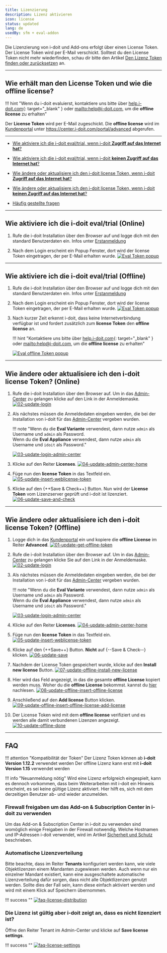 ```yaml
---
title: Lizenzierung
description: Lizenz aktivieren
icon: license
status: updated
lang: de
usedBy: sfm + eval-addon
---
```


Die Lizenzierung von i-doit und Add-ons erfolgt über einen License Token. Der License Token wird per E-Mail verschickt. Solltest du den License Token nicht mehr wiederfinden, schau dir bitte den Artikel [Den Lizenz Token finden oder zurücksetzen](../administration/reset-token.md) an.

* * *

## Wie erhält man den License Token und wie die offline license?

!!! hint "Wenn du i-doit evaluierst, kontaktiere uns bitte über [help.i-doit.com](https://help.i-doit.com){: target="_blank" } oder <mailto:help@i-doit.com>, um die **offline license** zu erhalten"

Der **License Token** wird per E-Mail zugeschickt. Die **offline license** wird im [Kundenportal](../administration/kundenportal.md) unter <https://center.i-doit.com/portal/advanced> abgerufen.

* * *

-   [Wie aktiviere ich die i-doit eval/trial, wenn i-doit **Zugriff auf das Internet hat**?](#wie-aktiviere-ich-die-i-doit-evaltrial-online)
-   [Wie aktiviere ich die i-doit eval/trial, wenn i-doit **keinen Zugriff auf das Internet hat**?](#wie-aktiviere-ich-die-i-doit-evaltrial-offline)

-   [Wie ändere oder aktualisiere ich den i-doit license Token, wenn i-doit **Zugriff auf das Internet hat**?](#wie-ändere-oder-aktualisiere-ich-den-i-doit-license-token-online)
-   [Wie ändere oder aktualisiere ich den i-doit license Token, wenn i-doit **keinen Zugriff auf das Internet hat**?](#wie-ändere-oder-aktualisiere-ich-den-i-doit-license-token-offline)

-   [Häufig gestellte fragen](#faq)

* * *

## Wie aktiviere ich die i-doit eval/trial (Online)

<div class="steps" markdown>

1. Rufe die i-doit Installation über den Browser auf und logge dich mit den standard Benutzerdaten ein. Infos unter [Erstanmeldung](../grundlagen/erstanmeldung.md)

2. Nach dem Login erscheint ein Popup Fenster, dort wird der license Token eingetragen, der per E-Mail erhalten wurde.
    [![Eval Token popup](../assets/images/de/wartung-und-betrieb/lizenzierung/eval-license-popup-online.png)](../assets/images/de/wartung-und-betrieb/lizenzierung/eval-license-popup-online.png)

</div>

* * *

## Wie aktiviere ich die i-doit eval/trial (Offline)

<div class="steps" markdown>

1. Rufe die i-doit Installation über den Browser auf und logge dich mit den standard Benutzerdaten ein. Infos unter [Erstanmeldung](../grundlagen/erstanmeldung.md)

2. Nach dem Login erscheint ein Popup Fenster, dort wird der license Token eingetragen, der per E-Mail erhalten wurde.
    [![Eval Token popup](../assets/images/de/wartung-und-betrieb/lizenzierung/eval-license-popup-online.png)](../assets/images/de/wartung-und-betrieb/lizenzierung/eval-license-popup-online.png)

3. Nach kurzer Zeit erkennt i-doit, dass keine Internetverbindung verfügbar ist und fordert zusätzlich zum **license Token** den **offline license** an.

    !!! hint "Kontaktiere uns bitte über [help.i-doit.com](https://help.i-doit.com){: target="_blank" } oder <mailto:help@i-doit.com>, um die **offline license** zu erhalten"

    [![Eval offline Token popup](../assets/images/de/wartung-und-betrieb/lizenzierung/eval-license-popup-offline.png)](../assets/images/de/wartung-und-betrieb/lizenzierung/eval-license-popup-offline.png)

</div>

* * *

## Wie ändere oder aktualisiere ich den i-doit license Token? (Online)

<div class="steps" markdown>

1. Rufe die i-doit Installation über den Browser auf. Um in das [Admin-Center](../administration/admin-center.md) zu gelangen klicke auf den Link in der Anmeldemaske.
    [![02-update-login](../assets/images/de/wartung-und-betrieb/lizenzierung/02-update-login.png)](../assets/images/de/wartung-und-betrieb/lizenzierung/02-update-login.png)

2. Als nächstes müssen die Anmeldedaten eingeben werden, die bei der Installation von i-doit für das [Admin-Center](../administration/admin-center.md) vergeben wurden.

    !!! note "Wenn du die **Eval Variante** verwendest, dann nutze `admin` als Username und `admin` als Password.<br>Wenn du die **Eval Appliance** verwendest, dann nutze `admin` als Username und `idoit` als Password."

    [![03-update-login-admin-center](../assets/images/de/wartung-und-betrieb/lizenzierung/03-update-login-admin-center.png)](../assets/images/de/wartung-und-betrieb/lizenzierung/03-update-login-admin-center.png)

3. Klicke auf den Reiter **Licenses**.
    [![04-update-admin-center-home](../assets/images/de/wartung-und-betrieb/lizenzierung/04-update-admin-center-home.png)](../assets/images/de/wartung-und-betrieb/lizenzierung/04-update-admin-center-home.png)

4. Füge nun den **license Token** in das Textfeld ein.
    [![05-update-insert-weblicense-token](../assets/images/de/wartung-und-betrieb/lizenzierung/05-update-insert-weblicense-token.png)](../assets/images/de/wartung-und-betrieb/lizenzierung/05-update-insert-weblicense-token.png)

5. Klicke auf den {++Save & Check++} Button. Nun wird der **License Token** vom Lizenzserver geprüft und i-doit ist lizenziert.
    [![06-update-save-and-check](../assets/images/de/wartung-und-betrieb/lizenzierung/06-update-save-and-check.png)](../assets/images/de/wartung-und-betrieb/lizenzierung/06-update-save-and-check.png)

</div>

* * *

## Wie ändere oder aktualisiere ich den i-doit license Token? (Offline)

<div class="steps" markdown>

1. Logge dich in das [Kundenportal](https://center.i-doit.com/portal/advanced) ein und kopiere die **offline License** im Reiter **Advanced**.
    [![01-update-get-offline-token](../assets/images/de/wartung-und-betrieb/lizenzierung/01-update-get-offline-token.png)](../assets/images/de/wartung-und-betrieb/lizenzierung/01-update-get-offline-token.png)

2. Rufe die i-doit Installation über den Browser auf. Um in das [Admin-Center](../administration/admin-center.md) zu gelangen klicke Sie auf den Link in der Anmeldemaske.
    [![02-update-login](../assets/images/de/wartung-und-betrieb/lizenzierung/02-update-login.png)](../assets/images/de/wartung-und-betrieb/lizenzierung/02-update-login.png)

3. Als nächstes müssen die Anmeldedaten eingeben werden, die bei der Installation von i-doit für das [Admin-Center](../administration/admin-center.md) vergeben wurden.

    !!! note "Wenn du die **Eval Variante** verwendest, dann nutze `admin` als Username und `admin` als Password.<br>Wenn du die **Eval Appliance** verwendest, dann nutze `admin` als Username und `idoit` als Password."

    [![03-update-login-admin-center](../assets/images/de/wartung-und-betrieb/lizenzierung/03-update-login-admin-center.png)](../assets/images/de/wartung-und-betrieb/lizenzierung/03-update-login-admin-center.png)

4. Klicke auf den Reiter **Licenses**.
    [![04-update-admin-center-home](../assets/images/de/wartung-und-betrieb/lizenzierung/04-update-admin-center-home.png)](../assets/images/de/wartung-und-betrieb/lizenzierung/04-update-admin-center-home.png)

5. Füge nun den **license Token** in das Textfeld ein.
    [![05-update-insert-weblicense-token](../assets/images/de/wartung-und-betrieb/lizenzierung/05-update-insert-weblicense-token.png)](../assets/images/de/wartung-und-betrieb/lizenzierung/05-update-insert-weblicense-token.png)

6. Klicke auf den {++Save++} Button. **Nicht** auf {--Save & Check--} klicken.
    [![06-update-save](../assets/images/de/wartung-und-betrieb/lizenzierung/06-update-save.png)](../assets/images/de/wartung-und-betrieb/lizenzierung/06-update-save.png)

7. Nachdem der License Token gespeichert wurde, klicke auf den **Install new license** Button.
    [![07-update-offline-install-new-license](../assets/images/de/wartung-und-betrieb/lizenzierung/07-update-offline-install-new-license.png)](../assets/images/de/wartung-und-betrieb/lizenzierung/07-update-offline-install-new-license.png)

8. Hier wird das Feld angezeigt, in das die gesamte **offline License** kopiert werden muss. Woher du die **offline License** bekommst. kannst du [hier](#wie-erhält-man-den-license-token-und-wie-die-offline-license) nachlesen.
    [![08-update-offline-insert-offline-license](../assets/images/de/wartung-und-betrieb/lizenzierung/08-update-offline-insert-offline-license.png)](../assets/images/de/wartung-und-betrieb/lizenzierung/08-update-offline-insert-offline-license.png)

9. Anschließend auf den **Add license** Button klicken.
    [![09-update-offline-insert-offline-license-add-license](../assets/images/de/wartung-und-betrieb/lizenzierung/09-update-offline-insert-offline-license-add-license.png)](../assets/images/de/wartung-und-betrieb/lizenzierung/09-update-offline-insert-offline-license-add-license.png)

10. Der License Token wird mit dem **offline license** verifiziert und es werden alle damit verbundenen Lizenzen angezeigt.
    [![10-update-offline-done](../assets/images/de/wartung-und-betrieb/lizenzierung/10-update-offline-done.png)](../assets/images/de/wartung-und-betrieb/lizenzierung/10-update-offline-done.png)

</div>

* * *

## FAQ

!!! attention "Kompatibilität der Token"
    Der Lizenz Token können ab **i-doit Version 1.12.2** verwendet werden
    Der offline Lizenz kann erst mit **i-doit Version 1.15** verwendet werden

!!! info "Neuanmeldung nötig"
    Wird eine Lizenz erfolgreich eingespielt, kann es dennoch vorkommen, dass beim Weiterarbeiten mit i-doit ein Hinweis erscheint, es sei keine gültige Lizenz aktiviert. Hier hilft es, sich mit dem derzeitigen Benutzer ab- und wieder anzumelden.

### Firewall freigaben um das Add-on & Subscription Center in i-doit zu verwenden

Um das Add-on & Subscription Center in i-doit zu verwenden sind womöglich einige Freigaben in der Firewall notwendig. Welche Hostnamen und IP-Adressen i-doit verwendet, wird im Artikel [Sicherheit und Schutz](../wartung-und-betrieb/sicherheit-und-schutz.md#firewall-und-offene-ports) beschrieben.

### Automatische Lizenzverteilung

Bitte beachte, dass im Reiter **Tenants** konfiguriert werden kann, wie viele Objektlizenzen einem Mandanten zugewiesen werden. Auch wenn nur ein einzelner Mandant existiert, kann eine ausgeschaltete automatische Lizenzverteilung dafür sorgen, dass nicht alle Objektlizenzen genutzt werden. Sollte dies der Fall sein, kann diese einfach aktiviert werden und wird mit einem Klick auf Speichern übernommen.

!!! success ""
    [![faq-license-distribution](../assets/images/de/wartung-und-betrieb/lizenzierung/faq-license-distribution.png)](../assets/images/de/wartung-und-betrieb/lizenzierung/faq-license-distribution.png)

### Die Lizenz ist gültig aber i-doit zeigt an, dass es nicht lizenziert ist?

Öffne den Reiter Tenant im Admin-Center und klicke auf **Save license settings**.

!!! success ""
    [![faq-license-settings](../assets/images/de/wartung-und-betrieb/lizenzierung/faq-license-settings.png)](../assets/images/de/wartung-und-betrieb/lizenzierung/faq-license-settings.png)
